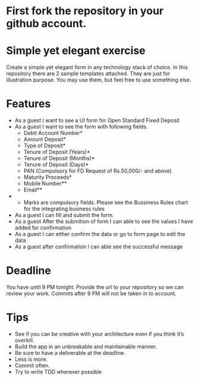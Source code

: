 # First fork the repository in your github account.

# Simple yet elegant exercise
Create a simple yet elegant form in any technology stack of choice. In this repository there are 2 sample templates attached. They are just for illustration purpose. You may use them, but feel free to use something else.

# Features
 - As a guest I want to see a UI form for Open Standard Fixed Deposit
 - As a guest I want to see the form with following fields.
	- Debit Account Number*
	- Amount Deposit*
	- Type of Deposit*
	- Tenure of Deposit (Years)*
	- Tenure of Deposit (Months)*
	- Tenure of Deposit (Days)*
	- PAN (Compulsory for FD Request of Rs.50,000/- and above)
	- Maturity Proceeds*
	- Mobile Number**
	- Email**
 - * Marks are compulsory fields. Please see the Bussiness Rules chart for the integrating business rules
 - As a guest I can fill and submit the form.
 - As a guest After the submition of form I can able to see the values I have added for confirmation
 - As a guest I can either confirm the data or go to form page to edit the data
 - As a guest after confirmation I can able see the successful message

# Deadline
You have until 9 PM tonight. Provide the url to your repository so we can review your work. Commits after 9 PM will not be taken in to account.

# Tips
 - See if you can be creative with your architecture even if you think it’s overkill.
 - Build the app in an unbreakable and maintainable manner.
 - Be sure to have a deliverable at the deadline.
 - Less is more.
 - Commit often.
 - Try to write TDD wherever possible
